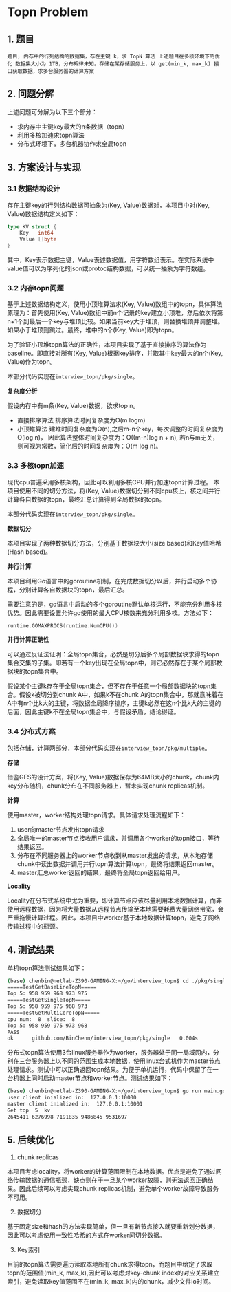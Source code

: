# Topn Problem
## 1. 题目
`
题目;
内存中的行列结构的数据集，存在主键 k，求 TopN 算法
上述题目在多核环境下的优化
数据集大小为 1TB，分布规律未知。存储在某存储服务上，以 get(min_k, max_k) 接口获取数据，求多台服务器的计算方案
`
## 2. 问题分解
上述问题可分解为以下三个部分：
- 求内存中主键key最大的n条数据（topn）
- 利用多核加速求topn算法
- 分布式环境下，多台机器协作求全局topn

## 3. 方案设计与实现
### 3.1 数据结构设计
存在主键key的行列结构数据可抽象为(Key, Value)数据对，本项目中对(Key, Value)数据结构定义如下：
```go
type KV struct {
	Key   int64
	Value []byte
}
```

其中，Key表示数据主键，Value表述数据值，用字符数组表示。在实际系统中value值可以为序列化的json或protoc结构数据，可以统一抽象为字符数组。

### 3.2 内存topn问题
基于上述数据结构定义，使用小顶堆算法求(Key, Value)数组中的topn，具体算法原理为：首先使用(Key, Value)数组中前n个记录的key建立小顶堆，然后依次将第n+1个到最后一个key与堆顶比较。如果当前key大于堆顶，则替换堆顶并调整堆。如果小于堆顶则跳过。最终，堆中的n个(Key, Value)即为topn。

为了验证小顶堆topn算法的正确性，本项目实现了基于直接排序的算法作为baseline。即直接对所有(Key, Value)根据key排序，并取其中key最大的n个(Key, Value)作为topn。

本部分代码实现在`interview_topn/pkg/single`。

**复杂度分析**

假设内存中有m条(Key, Value)数据，欲求top n。
- 直接排序算法
排序算法时间复杂度为O(m logm)
- 小顶堆算法
建堆时间复杂度为O(n),之后m-n个key，每次调整的时间复杂度为O(log n)， 因此算法整体时间复杂度为：O((m-n)log n + n), 若n与m无关，则可视为常数，简化后的时间复杂度为：O(m log n)。

### 3.3 多核topn加速
现代cpu普遍采用多核架构，因此可以利用多核CPU并行加速topn计算过程。
本项目使用不同的切分方法，将(Key, Value)数据切分到不同cpu核上，核之间并行计算各自数据的topn，最终汇总计算得到全局数据的topn。

本部分代码实现在`interview_topn/pkg/single`。

**数据切分**

本项目实现了两种数据切分方法，分别基于数据块大小(size based)和Key值哈希(Hash based)。

**并行计算**

本项目利用Go语言中的goroutine机制，在完成数据切分以后，并行启动多个协程，分别计算各自数据块的topn，最后汇总。

需要注意的是，go语言中启动的多个goroutine默认单核运行，不能充分利用多核优势。因此需要设置允许go使用的最大CPU核数来充分利用多核。方法如下：
```go
runtime.GOMAXPROCS(runtime.NumCPU())
```

**并行计算正确性**

可以通过反证法证明：全局topn集合，必然是切分后多个局部数据块求得的topn集合交集的子集。即若有一个key出现在全局topn中，则它必然存在于某个局部数据块的topn集合中。

假设某个主键k存在于全局topn集合，但不存在于任意一个局部数据块的topn集合。假设k被切分到chunk A中，如果k不在chunk A的topn集合中，那就意味着在A中有n个比k大的主键，将数据全局降序排序，主键k必然在这n个比k大的主键的后面，因此主键k不在全局topn集合中，与假设矛盾，结论得证。


### 3.4 分布式方案

包括存储，计算两部分，本部分代码实现在`interview_topn/pkg/multiple`。

**存储**

借鉴GFS的设计方案，将(Key, Value)数据保存为64MB大小的chunk，chunk内key分布随机，chunk分布在不同服务器上，暂未实现chunk replicas机制。

**计算**

使用master，worker结构处理topn请求。具体请求处理流程如下：
1. user向master节点发出topn请求
2. 全局唯一的master节点接收用户请求，并调用各个worker的topn接口，等待结果返回。
3. 分布在不同服务器上的worker节点收到从master发出的请求，从本地存储chunk中读出数据并调用并行topn算法计算topn，最终将结果返回master。
4. master汇总worker返回的结果，最终将全局topn返回给用户。

**Locality**

Locality在分布式系统中尤为重要，即计算节点应该尽量利用本地数据计算，而非使用远程数据，因为将大量数据从远程节点传输至本地需要耗费大量网络带宽，会严重拖慢计算过程。因此，本项目中worker基于本地数据计算topn，避免了网络传输过程中的瓶颈。

## 4. 测试结果

单机topn算法测试结果如下：

```bash
(base) chenbin@netlab-Z390-GAMING-X:~/go/interview_topn$ cd ./pkg/single/ && go test
=====TestGetBaseLineTopN=====
Top 5: 958 959 968 973 975  
=====TestGetSingleTopN=====
Top 5: 958 959 975 968 973  
=====TestGetMultiCoreTopN=====
cpu num:  8  slice:  8
Top 5: 958 959 975 973 968  
PASS
ok      github.com/BinChenn/interview_topn/pkg/single   0.004s
```

分布式topn算法使用3台linux服务器作为worker，服务器处于同一局域网内，分别在三台服务器上以不同的范围生成本地数据，使用linux台式机作为master节点处理请求。测试中可以正确返回topn结果。为便于单机运行，代码中保留了在一台机器上同时启动master节点和worker节点。测试结果如下：
```bash
(base) chenbin@netlab-Z390-GAMING-X:~/go/interview_topn$ go run main.go 
user client inialized in:  127.0.0.1:10000
master client inialized in:  127.0.0.1:10001
Get top  5  kv
2645411 6276998 7191835 9486845 9531697 
```

## 5. 后续优化
1. chunk replicas

本项目考虑locality，将worker的计算范围限制在本地数据。优点是避免了通过网络传输数据的通信瓶颈，缺点则在于一旦某个worker故障，则无法返回正确结果。因此后续可以考虑实现chunk replicas机制，避免单个worker故障导致服务不可用。

2. 数据切分

基于固定size和hash的方法实现简单，但一旦有新节点接入就要重新划分数据，因此可以考虑使用一致性哈希的方式在worker间切分数据。

3. Key索引

目前的topn算法需要遍历读取本地所有chunk求得topn，而题目中给定了求取topn的范围值(min_k, max_k),因此可以考虑对key-chunk index的对应关系建立索引，避免读取key值范围不在(min_k, max_k)内的chunk，减少文件io时间。







